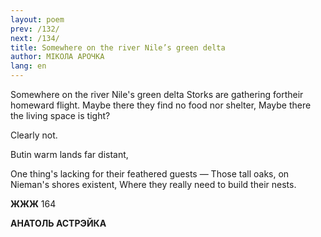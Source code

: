 ```yaml
---
layout: poem
prev: /132/
next: /134/
title: Somewhere on the river Nile’s green delta
author: МІКОЛА АРОЧКА
lang: en
---
```



  

Somewhere on the river Nile's green delta Storks are gathering fortheir homeward flight. Maybe there they find no food nor shelter, Maybe there the living space is tight?

Clearly not.

Butin warm lands far distant,

One thing's lacking for their feathered guests — Those tall oaks, on Nieman's shores existent, Where they really need to build their nests.

**ЖЖЖ** 164

**АНАТОЛЬ АСТРЭЙКА**
